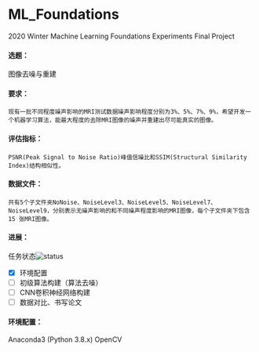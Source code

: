 # ML_Foundations
2020 Winter Machine Learning Foundations Experiments
Final Project

#### 选题：
图像去噪与重建

#### 要求：
	现有一批不同程度噪声影响的MRI测试数据噪声影响程度分别为3%、5%、7%、9%，希望开发一个机器学习算法，能最大程度的去除MRI图像的噪声并重建出尽可能真实的图像。

#### 评估指标：
	PSNR(Peak Signal to Noise Ratio)峰值信噪比和SSIM(Structural Similarity Index)结构相似性。

#### 数据文件：
	共有5个子文件夹NoNoise、NoiseLevel3、NoiseLevel5、NoiseLevel7、NoiseLevel9，分别表示无噪声影响的和不同噪声程度影响的MRI图像，每个子文件夹下包含15 张MRI图像。

#### 进展：
任务状态![status](https://img.shields.io/badge/status-working(1%2F4)-yellow)

- [x] 环境配置
- [ ] 初级算法构建（算法去噪）
- [ ] CNN卷积神经网络构建
- [ ] 数据对比、书写论文

#### 环境配置：
Anaconda3 (Python 3.8.x)
OpenCV

